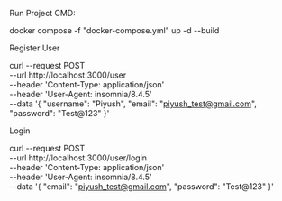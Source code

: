 Run Project CMD:

docker compose -f "docker-compose.yml" up -d --build 

Register User

curl --request POST \
  --url http://localhost:3000/user \
  --header 'Content-Type: application/json' \
  --header 'User-Agent: insomnia/8.4.5' \
  --data '{
	"username": "Piyush",
	"email": "piyush_test@gmail.com",
	"password": "Test@123"
}'

Login

curl --request POST \
  --url http://localhost:3000/user/login \
  --header 'Content-Type: application/json' \
  --header 'User-Agent: insomnia/8.4.5' \
  --data '{
	"email": "piyush_test@gmail.com",
	"password": "Test@123"
}'